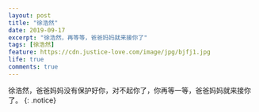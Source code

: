 ```yaml
---
layout: post
title: "徐浩然"
date: 2019-09-17
excerpt: "徐浩然，再等等，爸爸妈妈就来接你了"
tags: [徐浩然]
feature: https://cdn.justice-love.com/image/jpg/bjfj1.jpg
life: true
comments: true
---
```

徐浩然，爸爸妈妈没有保护好你，对不起你了，你再等一等，爸爸妈妈就来接你了。
{: .notice}
